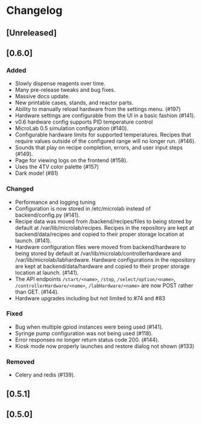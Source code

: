 # Changelog

## [Unreleased]

## [0.6.0]

### Added

- Slowly dispense reagents over time.
- Many pre-release tweaks and bug fixes.
- Massive docs update.
- New printable cases, stands, and reactor parts.
- Ability to manually reload hardware from the settings menu. (#197)
- Hardware settings are configurable from the UI in a basic fashion (#141).
- v0.6 hardware config supports PID temperature control
- MicroLab 0.5 simulation configuration (#140).
- Configurable hardware limits for supported temperatures. Recipes that require values outside of the configured range will no longer run. (#146).
- Sounds that play on recipe completion, errors, and user input steps (#149).
- Page for viewing logs on the frontend (#158).
- Uses the 4TV color palette (#157)
- Dark mode! (#81)

### Changed

- Performance and logging tuning
- Configuration is now stored in /etc/microlab instead of backend/config.py (#141).
- Recipe data was moved from /backend/recipes/files to being stored by default at /var/lib/microlab/recipes. Recipes in the repository are kept at backend/data/recipes and copied to their proper storage location at launch. (#141).
- Hardware configuration files were moved from backend/hardware to being stored by default at /var/lib/microlab/controllerhardware and /var/lib/microlab/labhardware. Hardware configurations in the repository are kept at backend/data/hardware and copied to their proper storage location at launch. (#141).
- The API endpoints `/start/<name>`, `/stop`, `/select/option/<name>`, `/controllerHardware/<name>`, `/labHardware/<name>` are now POST rather than GET. (#144).
- Hardware upgrades including but not limited to #74 and #83

### Fixed

- Bug when multiple gpiod instances were being used (#141).
- Syringe pump configuration was not being used (#118).
- Error responses no longer return status code 200. (#144).
- Kiosk mode now properly launches and restore dialog not shown (#133)

### Removed

- Celery and redis (#139).

## [0.5.1]

## [0.5.0]
